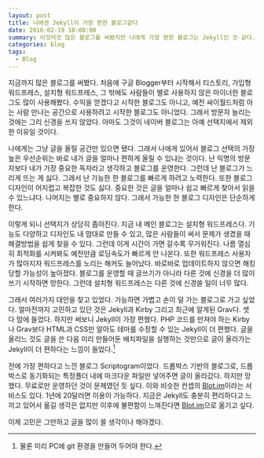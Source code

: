 ```yaml
---
layout: post
title: 나에겐 Jekyll이 가장 편한 블로그같다
date: 2016-02-19 10:00:00
summary: 이것저것 많은 블로그를 써봤지만 나에게 가장 편한 블로그는 Jekyll인 것 같다.
categories: blog
tags:
  - Blog
---
```


지금까지 많은 블로그를 써봤다. 처음에 구글 Blogger부터 시작해서 티스토리, 가입형 워드프레스, 설치형 워드프레스, 그 밖에도 사람들이 별로 사용하지 않은 마이너한 블로그도 많이 사용해봤다. 수익을 얻겠다고 시작한 블로그도 아니고, 예전 싸이월드처럼 아는 사람 만나는 공간으로 사용하려고 시작한 블로그도 아니었다. 그래서 방문자 늘리는 것에는 그리 신경을 쓰지 않았다. 아마도 그것이 네이버 블로그는 아예 선택지에서 제외한 이유일 것이다.

나에게는 그냥 글을 올릴 공간만 있으면 됐다. 그래서 나에게 있어서 블로그 선택의 가장 높은 우선순위는 바로 내가 글을 얼마나 편하게 올릴 수 있냐는 것이다. 난 익명의 방문자보다 내가 가장 중요한 독자라고 생각하고 블로그를 운영한다. 그런데 난 블로그가 느리게 뜨는 게 싫다. 그래서 난 가능한 한 블로그를 빠르게 하려고 노력한다. 또한 블로그 디자인이 어지럽고 복잡한 것도 싫다. 중요한 것은 글을 얼마나 쉽고 빠르게 찾아서 읽을 수 있느냐다. 나머지는 별로 중요하지 않다. 그래서 가능한 한 블로그 디자인은 단순하게 한다.

이렇게 되니 선택지가 상당히 좁아진다. 지금 내 메인 블로그는 설치형 워드프레스다. 기능도 다양하고 디자인도 내 맘대로 만들 수 있고, 많은 사람들이 써서 문제가 생겼을 때 해결방법을 쉽게 찾을 수 있다. 그런데 이게 시간이 가면 갈수록 무거워진다. 나름 열심히 최적화를 시켜봐도 예전만큼 로딩속도가 빠르게 안 나온다. 또한 워드프레스 사용자가 많아지자 워드프레스를 노리는 해커도 늘어났다. 바로바로 업데이트하지 않으면 해킹 당할 가능성이 높아졌다. 블로그를 운영할 때 글쓰기가 아니라 다른 것에 신경을 더 많이 쓰기 시작하면 망한다. 그런데 설치형 워드프레스는 다른 것에 신경쓸 일이 너무 많다.

그래서 여러가지 대안을 찾고 있었다. 가능하면 가볍고 손이 덜 가는 블로그로 가고 싶었다. 얼마전까지 고민하고 있던 것은 Jekyll과 Kirby 그리고 최근에 알게된 Grav다. 셋 다 맘에 들었다. 하지만 써보니 Jekyll이 가장 편했다. PHP 코드를 만져야 하는 Kirby나 Grav보다 HTML과 CSS만 알아도 테마를 수정할 수 있는 Jekyll이 더 편했다. 글을 올리느 것도 글을 쓴 다음 미리 만들어둔 배치파일을 실행하는 것만으로 글이 올라가는 Jekyll이 더 편하다는 느낌이 들었다.[^1]

전에 가장 편하다고 느낀 블로그 Scriptogram이었다. 드롭박스 기반의 블로그로, 드롭박스로 동기화되는 특정폴더 내에 마크다운 파일만 넣어주면 글이 올라갔다. 하지만 망했다. 무료로만 운영하던 것이 문제였던 듯 싶다. 이와 비슷한 컨셉의 [Blot.im](http://blog.im)이라는 서비스도 있다. 1년에 20달러면 이용이 가능하다. 지금은 Jekyll도 충분히 편리하다고 느끼고 있어서 옮길 생각은 없지만 이후에 불편함이 느껴진다면 [Blot.im](http://blog.im)으로 옮기고 싶다.

이제 고민은 그만하고 글을 많이 쓸 생각이나 해야겠다.




[^1]: 물론 미리 PC에 git 환경을 만들어 두어야 한다.